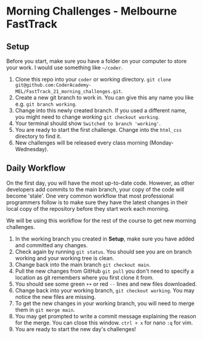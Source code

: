 # Morning Challenges - Melbourne FastTrack

## Setup

Before you start, make sure you have a folder on your computer to store your work. I would use something like `~/coder`.

1. Clone this repo into your `coder` or working directory. `git clone git@github.com:CoderAcademy-MEL/FastTrack_21_morning_challenges.git`.
2. Create a new git branch to work in. You can give this any name you like e.g. `git branch working`.
3. Change into this newly created branch. If you used a different name, you might need to change *working* `git checkout working`.
4. Your terminal should show `Switched to branch 'working'`.
5. You are ready to start the first challenge. Change into the `html_css` directory to find it.
6. New challenges will be released every class morning (Monday-Wednesday).

## Daily Workflow

On the first day, you will have the most up-to-date code. However, as other developers add commits to the main branch, your copy of the code will become 'stale'. One very common workflow that most professional programmers follow is to make sure they have the latest changes in their local copy of the repository before they start work each morning.

We will be using this workflow for the rest of the course to get new morning challenges.

1. In the working branch you created in **Setup**, make sure you have added and committed any changes.
2. Check again by running `git status`. You should see you are on branch working and your working tree is clean.
3. Change back into the main branch `git checkout main`.
4. Pull the new changes from GitHub `git pull` you don't need to specify a location as git remembers where you first clone it from.
5. You should see some green `++` or red `--` lines and new files downloaded.
6. Change back into your working branch, `git checkout working`. You may notice the new files are missing.
7. To get the new changes in your working branch, you will need to merge them in `git merge main`.
8. You may get prompted to write a commit message explaining the reason for the merge. You can close this window. `ctrl + x` for nano `:q` for vim.
9. You are ready to start the new day's challenges!
